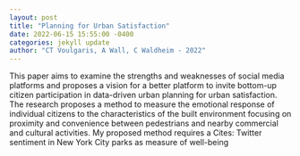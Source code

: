 ```yaml
--- 
layout: post 
title: "Planning for Urban Satisfaction" 
date: 2022-06-15 15:55:00 -0400 
categories: jekyll update 
author: "CT Voulgaris, A Wall, C Waldheim - 2022" 
--- 
```

This paper aims to examine the strengths and weaknesses of social media platforms and proposes a vision for a better platform to invite bottom-up citizen participation in data-driven urban planning for urban satisfaction. The research proposes a method to measure the emotional response of individual citizens to the characteristics of the built environment focusing on proximity and convenience between pedestrians and nearby commercial and cultural activities. My proposed method requires a Cites: Twitter sentiment in New York City parks as measure of well-being